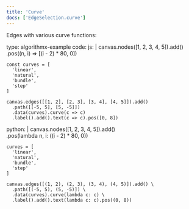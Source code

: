 ```yaml
---
title: 'Curve'
docs: ['EdgeSelection.curve']
---
```


Edges with various curve functions:

<data type='yaml'>
type: algorithmx-example
code:
  js: |
    canvas.nodes([1, 2, 3, 4, 5]).add()
      .pos((n, i) => [(i - 2) * 80, 0])
    
    const curves = [
      'linear',
      'natural',
      'bundle',
      'step'
    ]
    
    canvas.edges([[1, 2], [2, 3], [3, 4], [4, 5]]).add()
      .path([[-5, 5], [5, -5]])
      .data(curves).curve(c => c)
      .label().add().text(c => c).pos([0, 8])
  python: |
    canvas.nodes([1, 2, 3, 4, 5]).add() \
      .pos(lambda n, i: ((i - 2) * 80, 0))
    
    curves = [
      'linear',
      'natural',
      'bundle',
      'step'
    ]
    
    canvas.edges([(1, 2), (2, 3), (3, 4), (4, 5)]).add() \
      .path([(-5, 5), (5, -5)]) \
      .data(curves).curve(lambda c: c) \
      .label().add().text(lambda c: c).pos((0, 8))
</data>
